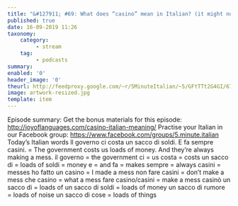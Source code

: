 ```yaml
---
title: "&#127911; #69: What does “casino” mean in Italian? (it might not be what you think)"
published: true
date: 16-09-2019 11:26
taxonomy:
    category:
         - stream
    tag:
         - podcasts
summary:
enabled: '0'
header_image: '0'
theurl: http://feedproxy.google.com/~r/5MinuteItalian/~5/GFtTTt2G4GI/674057846-5-minute-italian-casino-italian-meaning.mp3
image: artwork-resized.jpg
template: item
---
```

 
Episode summary: Get the bonus materials for this episode: http://joyoflanguages.com/casino-italian-meaning/ Practise your Italian in our Facebook group: https://www.facebook.com/groups/5.minute.italian Today’s Italian words ll governo ci costa un sacco di soldi. E fa sempre casini. = The government costs us loads of money. And they’re always making a mess. il governo = the government ci = us costa = costs un sacco di = loads of soldi = money e = and fa = makes sempre = always casini = messes ho fatto un casino = I made a mess non fare casini = don’t make a mess che casino = what a mess fare casino/casini = make a mess casinò un sacco di = loads of un sacco di soldi = loads of money un sacco di rumore = loads of noise un sacco di cose = loads of things
